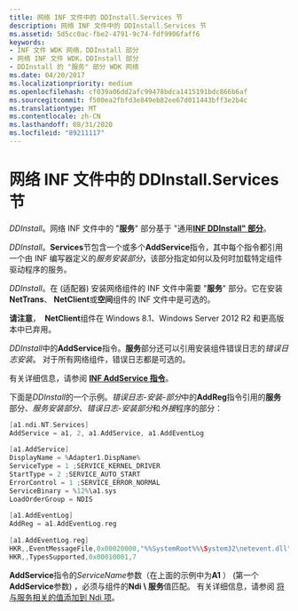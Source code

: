 ```yaml
---
title: 网络 INF 文件中的 DDInstall.Services 节
description: 网络 INF 文件中的 DDInstall.Services 节
ms.assetid: 5d5cc0ac-fbe2-4791-9c74-fdf9906faff6
keywords:
- INF 文件 WDK 网络，DDInstall 部分
- 网络 INF 文件 WDK，DDInstall 部分
- DDInstall 的 "服务" 部分 WDK 网络
ms.date: 04/20/2017
ms.localizationpriority: medium
ms.openlocfilehash: cf039a06dd2afc99478bdca1415191bdc866b6af
ms.sourcegitcommit: f500ea2fbfd3e849eb82ee67d011443bff3e2b4c
ms.translationtype: MT
ms.contentlocale: zh-CN
ms.lasthandoff: 08/31/2020
ms.locfileid: "89211117"
---
```

# <a name="ddinstallservices-section-in-a-network-inf-file"></a>网络 INF 文件中的 DDInstall.Services 节





*DDInstall*。网络 INF 文件中的 "**服务**" 部分基于 "通用[**INF DDInstall" 部分**](../install/inf-ddinstall-services-section.md)。

*DDInstall*。**Services**节包含一个或多个**AddService**指令，其中每个指令都引用一个由 INF 编写器定义的*服务安装部分*，该部分指定如何以及何时加载特定组件驱动程序的服务。

*DDInstall*。在 (适配器) 安装网络组件的 INF 文件中需要 "**服务**" 部分。它在安装**NetTrans**、 **NetClient**或**空间**组件的 INF 文件中是可选的。

**请注意**，  **NetClient**组件在 Windows 8.1、Windows Server 2012 R2 和更高版本中已弃用。

 

*DDInstall*中的**AddService**指令。**服务**部分还可以引用安装组件错误日志的*错误日志安装*。 对于所有网络组件，错误日志都是可选的。

有关详细信息，请参阅 [**INF AddService 指令**](../install/inf-addservice-directive.md)。

下面是*DDInstall*的一个示例。*错误日志-安装-部分*中的**AddReg**指令引用的**服务**部分、*服务安装部分*、*错误日志-安装部分*和*外接*程序的部分：

```cpp
[a1.ndi.NT.Services]
AddService = a1, 2, a1.AddService, a1.AddEventLog
 
[a1.AddService]
DisplayName = %Adapter1.DispName%
ServiceType = 1 ;SERVICE_KERNEL_DRIVER
StartType = 2 ;SERVICE_AUTO_START
ErrorControl = 1 ;SERVICE_ERROR_NORMAL
ServiceBinary = %12%\a1.sys
LoadOrderGroup = NDIS
 
[a1.AddEventLog]
AddReg = a1.AddEventLog.reg
 
[a1.AddEventLog.reg]
HKR,,EventMessageFile,0x00020000,"%%SystemRoot%%\System32\netevent.dll"
HKR,,TypesSupported,0x00010001,7
```

**AddService**指令的*ServiceName*参数（在上面的示例中为**A1** ） (第一个**AddService**参数) ，必须与组件的**Ndi \\ 服务**值匹配。 有关详细信息，请参阅 [将与服务相关的值添加到 Ndi 项](adding-service-related-values-to-the-ndi-key.md)。

 

